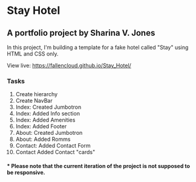 # Stay Hotel

## A portfolio project by Sharina V. Jones

In this project, I'm building a template for a fake hotel called "Stay" using HTML and CSS only.

View live: https://fallencloud.github.io/Stay_Hotel/

### Tasks

1. Create hierarchy
2. Create NavBar
3. Index: Created Jumbotron
4. Index: Added Info section
5. Index: Added Amenities
6. Index: Added Footer
7. About: Created Jumbotron
8. About: Added Romms
9. Contact: Added Contact Form
10. Contact Added Contact "cards"

#### \* Please note that the current iteration of the project is not supposed to be responsive.
